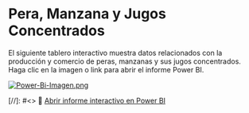 # Pera, Manzana y Jugos Concentrados

El siguiente tablero interactivo muestra datos relacionados con la producción y comercio de peras, manzanas y sus jugos concentrados. Haga clic en la imagen o link para abrir el informe Power BI.

[![Power-Bi-Imagen.png](https://i.postimg.cc/7PjppKm5/Power-Bi-Imagen.png)](https://app.powerbi.com/view?r=eyJrIjoiZmJiNjg4M2YtOWU3YS00Mjk1LWFjNzItZTRjNWM4Nzc1NjYyIiwidCI6ImUyYTdhOGE5LTBhMjUtNGU5NC04Nzg0LWVlMzUwZDBkNmFhNSIsImMiOjR9)

[//]: #<> 🔗 [Abrir informe interactivo en Power BI](https://app.powerbi.com/view?r=eyJrIjoiZmJiNjg4M2YtOWU3YS00Mjk1LWFjNzItZTRjNWM4Nzc1NjYyIiwidCI6ImUyYTdhOGE5LTBhMjUtNGU5NC04Nzg0LWVlMzUwZDBkNmFhNSIsImMiOjR9)
